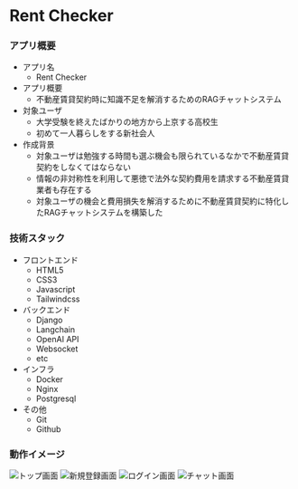 # Rent Checker
### アプリ概要
* アプリ名
  * Rent Checker
* アプリ概要
  * 不動産賃貸契約時に知識不足を解消するためのRAGチャットシステム
* 対象ユーザ
  * 大学受験を終えたばかりの地方から上京する高校生
  * 初めて一人暮らしをする新社会人
* 作成背景
  * 対象ユーザは勉強する時間も選ぶ機会も限られているなかで不動産賃貸契約をしなくてはならない
  * 情報の非対称性を利用して悪徳で法外な契約費用を請求する不動産賃貸業者も存在する
  * 対象ユーザの機会と費用損失を解消するために不動産賃貸契約に特化したRAGチャットシステムを構築した
### 技術スタック
* フロントエンド
  * HTML5
  * CSS3
  * Javascript
  * Tailwindcss
* バックエンド
  * Django
  * Langchain
  * OpenAI API
  * Websocket
  * etc
* インフラ
  * Docker
  * Nginx
  * Postgresql
* その他
  * Git
  * Github


### 動作イメージ
![トップ画面](https://github.com/user-attachments/assets/68f96584-7bff-45cf-82cb-eb0ea09fe540)
![新規登録画面](https://github.com/user-attachments/assets/99571137-ce87-461e-bef3-5280308a7284)
![ログイン画面](https://github.com/user-attachments/assets/961bef50-e026-4782-a14b-d8421d7ddb41)
![チャット画面](https://github.com/user-attachments/assets/25d7b284-7f21-435f-ad9b-507471abeda7)

